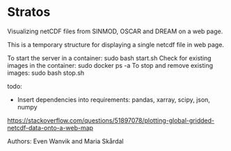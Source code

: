 # Stratos

Visualizing netCDF files from SINMOD, OSCAR and DREAM on a web page.

This is a temporary structure for displaying a single netcdf file in web page.

To start the server in a container: sudo bash start.sh
Check for existing images in the container: sudo docker ps -a
To stop and remove existing images: sudo bash stop.sh

todo: 
* Insert dependencies into requirements: pandas, xarray, scipy, json, numpy

https://stackoverflow.com/questions/51897078/plotting-global-gridded-netcdf-data-onto-a-web-map

Authors: Even Wanvik and Maria Skårdal
